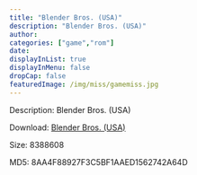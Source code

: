 ```yaml
---
title: "Blender Bros. (USA)"
description: "Blender Bros. (USA)"
author: 
categories: ["game","rom"]
date: 
displayInList: true
displayInMenu: false
dropCap: false
featuredImage: /img/miss/gamemiss.jpg
---
```


Description: Blender Bros. (USA)

Download: <a style="text-decoration:underline;" href="https://mega.nz/#!jeRWiYiR!LUk0f7KJt1aB-snu2XlOP4I388xAmsva7INh0b30YOc" target = "_blank" rel = "nofollow" > Blender Bros. (USA)</a>

Size: 8388608

MD5: 8AA4F88927F3C5BF1AAED1562742A64D

